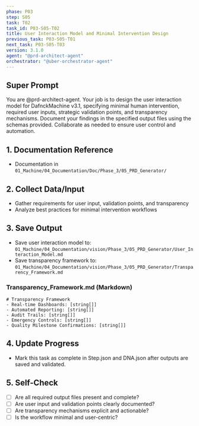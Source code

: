 ```yaml
---
phase: P03
step: S05
task: T02
task_id: P03-S05-T02
title: User Interaction Model and Minimal Intervention Design
previous_task: P03-S05-T01
next_task: P03-S05-T03
version: 3.1.0
agent: "@prd-architect-agent"
orchestrator: "@uber-orchestrator-agent"
---
```


## Super Prompt
You are @prd-architect-agent. Your job is to design the user interaction model for DafnckMachine v3.1, specifying minimal human intervention, required user inputs, strategic validation points, and transparency mechanisms. Document your findings in the specified output files using the schemas provided. Collaborate as needed to ensure user control and automation.

## 1. Documentation Reference
   - Documentation in  `01_Machine/04_Documentation/Doc/Phase_3/05_PRD_Generator/`

## 2. Collect Data/Input
- Gather requirements for user input, validation points, and transparency
- Analyze best practices for minimal intervention workflows

## 3. Save Output
- Save user interaction model to: `01_Machine/04_Documentation/vision/Phase_3/05_PRD_Generator/User_Interaction_Model.md`
- Save transparency framework to: `01_Machine/04_Documentation/vision/Phase_3/05_PRD_Generator/Transparency_Framework.md`

### Transparency_Framework.md (Markdown)
```
# Transparency Framework
- Real-time Dashboards: [string[]]
- Automated Reporting: [string[]]
- Audit Trails: [string[]]
- Emergency Controls: [string[]]
- Quality Milestone Confirmations: [string[]]
```

## 4. Update Progress
- Mark this task as complete in Step.json and DNA.json after outputs are saved and validated.

## 5. Self-Check
- [ ] Are all required output files present and complete?
- [ ] Are user input and validation points clearly documented?
- [ ] Are transparency mechanisms explicit and actionable?
- [ ] Is the workflow minimal and user-centric? 